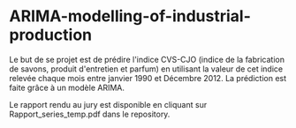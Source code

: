 # ARIMA-modelling-of-industrial-production

Le but de se projet est de prédire l'indice CVS-CJO (indice de la fabrication de savons, produit d'entretien et parfum) en utilisant la valeur de cet indice relevée chaque mois entre janvier 1990 et Décembre 2012. La prédiction est faite grâce à un modèle ARIMA.

Le rapport rendu au jury est disponible en cliquant sur Rapport_series_temp.pdf dans le repository.
